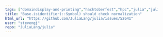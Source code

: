 ```yaml
---
tags: ["domaindisplay-and-printing","hacktoberfest","hpc","julia","julia-language","julialang","kindbug","machine-learning","numerical","parser","programming-language","science","scientific"]
title: "Base.isidentifier(::Symbol) should check normalization"
html_url: "https://github.com/JuliaLang/julia/issues/52641"
user: "stevengj"
repo: "JuliaLang/julia"
---
```


